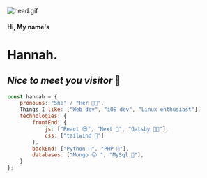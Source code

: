 ![head.gif](https://media.giphy.com/media/v1.Y2lkPTc5MGI3NjExNXdvd21rY3BoeDRobnVxZmF3MGszNW8wNjdqbDZjMmZ4cTNyem16YyZlcD12MV9pbnRlcm5hbF9naWZfYnlfaWQmY3Q9Zw/gMirGc1JyjoyY/giphy.gif)

#### Hi, My name's 
# Hannah. 
## ***Nice to meet you visitor*** 🤝

```javascript
const hannah = {
    pronouns: "She" / "Her 👩🏻",
    Things I like: ["Web dev", "iOS dev", "Linux enthusiast"],
    technologies: {
        frontEnd: {
            js: ["React 😎", "Next 🩷", "Gatsby 😵‍💫"],
            css: ["tailwind 🤭"]
        },
        backEnd: ["Python 🙈", "PHP 🫥"],
        databases: ["Mongo 😑 ", "MySql 🤧"],
    }
};
```
